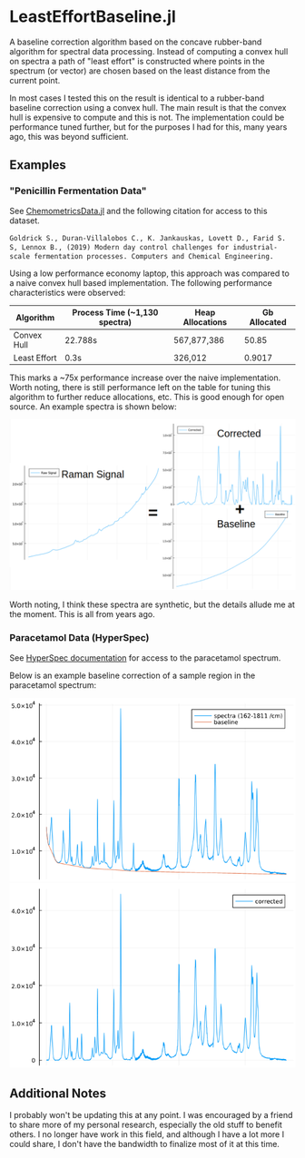 # LeastEffortBaseline.jl

A baseline correction algorithm based on the concave rubber-band algorithm for spectral data processing. Instead of computing a convex hull on spectra a path of "least effort" is constructed where points in the spectrum (or vector) are chosen based on the 
least distance from the current point. 

In most cases I tested this on the result is identical to a rubber-band baseline correction using a convex hull. The main result is that the convex hull is expensive to compute and this is not. The implementation could be performance tuned further, but for the purposes I had for this, many years ago, this was beyond sufficient.

## Examples

### "Penicillin Fermentation Data"

See [ChemometricsData.jl](https://github.com/caseykneale/ChemometricsData.jl) and the following citation for access to this dataset.
```
Goldrick S., Duran-Villalobos C., K. Jankauskas, Lovett D., Farid S. S, Lennox B., (2019) Modern day control challenges for industrial-scale fermentation processes. Computers and Chemical Engineering.
```

Using a low performance economy laptop, this approach was compared to a naive convex hull based implementation. The following performance characteristics were observed:

| Algorithm      | Process Time (~1,130 spectra) | Heap Allocations | Gb Allocated |
| ------------- | ------------- | --- | --- |
| Convex Hull | 22.788s | 567,877,386 | 50.85 |
| Least Effort | 0.3s | 326,012 | 0.9017 |

This marks a ~75x performance increase over the naive implementation. Worth noting, there is still performance left on the table for tuning this algorithm to further reduce allocations, etc. This is good enough for open source. An example spectra is shown below:

![Alt text](images/penicillin.png?raw=true "penicillin baseline extraction")

Worth noting, I think these spectra are synthetic, but the details allude me at the moment. This is all from years ago.

### Paracetamol Data (HyperSpec)

See [HyperSpec documentation](https://r-hyperspec.github.io/hyperSpec/reference/paracetamol.html) for access to the paracetamol spectrum.

Below is an example baseline correction of a sample region in the paracetamol spectrum:

![Alt text](images/paracetamol_raw.png?raw=true "raw and baseline")
![Alt text](images/paracetamol_corrected.png?raw=true "corrected")


## Additional Notes

I probably won't be updating this at any point. I was encouraged by a friend to share more of my personal research, especially the old stuff to benefit others. I no longer have work in this field, and although I have a lot more I could share, I don't have the bandwidth to finalize most of it at this time.
